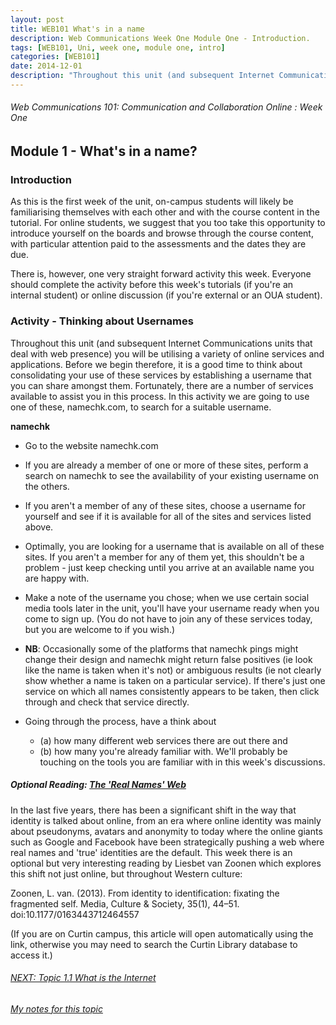 ```yaml
---
layout: post
title: WEB101 What's in a name
description: Web Communications Week One Module One - Introduction.
tags: [WEB101, Uni, week one, module one, intro]
categories: [WEB101]
date: 2014-12-01
description: "Throughout this unit (and subsequent Internet Communications units that deal with web presence) you will be utilising a variety of online services and applications."
---
```


###### Web Communications 101: Communication and Collaboration Online : Week One

## Module 1 - What's in a name?

### Introduction

As this is the first week of the unit, on-campus students will likely be familiarising themselves with each other and with the course content in the tutorial. For online students, we suggest that you too take this opportunity to introduce yourself on the boards and browse through the course content, with particular attention paid to the assessments and the dates they are due.

There is, however, one very straight forward activity this week. Everyone should complete the activity before this week's tutorials (if you're an internal student) or online discussion (if you're external or an OUA student).


### Activity - Thinking about Usernames

Throughout this unit (and subsequent Internet Communications units that deal with web presence) you will be utilising a variety of online services and applications. Before we begin therefore, it is a good time to think about consolidating your use of these services by establishing a username that you can share amongst them. Fortunately, there are a number of services available to assist you in this process. In this activity we are going to use one of these, namechk.com, to search for a suitable username.

**namechk**

- Go to the website namechk.com

- If you are already a member of one or more of these sites, perform a search on namechk to see the availability of your existing username on the others.

- If you aren't a member of any of these sites, choose a username for yourself and see if it is available for all of the sites and services listed above.

- Optimally, you are looking for a username that is available on all of these sites. If you aren't a member for any of them yet, this shouldn't be a problem - just keep checking until you arrive at an available name you are happy with.

- Make a note of the username you chose; when we use certain social media tools later in the unit, you'll have your username ready when you come to sign up. (You do not have to join any of these services today, but you are welcome to if you wish.)

- **NB**: Occasionally some of the platforms that namechk pings might change their design and namechk might return false positives (ie look like the name is taken when it's not) or ambiguous results (ie not clearly show whether a name is taken on a particular service). If there's just one service on which all names consistently appears to be taken, then click through and check that service directly.

- Going through the process, have a think about 
  - (a) how many different web services there are out there and
  - (b) how many you're already familiar with. We'll probably be touching on the tools you are familiar with in this week's discussions. 

##### Optional Reading: [The 'Real Names' Web](uni/extra/from-identity-to-identification-fixating-the-fragmented-self/)

In the last five years, there has been a significant shift in the way that identity is talked about online, from an era where online identity was mainly about pseudonyms, avatars and anonymity to today where the online giants such as Google and Facebook have been strategically pushing a web where real names and 'true' identities are the default. This week there is an optional but very interesting reading by Liesbet van Zoonen which explores this shift not just online, but throughout Western culture: 

Zoonen, L. van. (2013). From identity to identification: fixating the fragmented self. Media, Culture & Society, 35(1), 44–51. doi:10.1177/0163443712464557 

(If you are on Curtin campus, this article will open automatically using the link, otherwise you may need to search the Curtin Library database to access it.) 

 

###### [NEXT: Topic 1.1 What is the Internet](uni/2014-12-02-web101-m1-t1-11/)

###### [My notes for this topic](uni/2014-12-01-web101-m1-t1-notes/)
